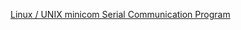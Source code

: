 [Linux / UNIX minicom Serial Communication Program](http://www.cyberciti.biz/tips/connect-soekris-single-board-computer-using-minicom.html)
